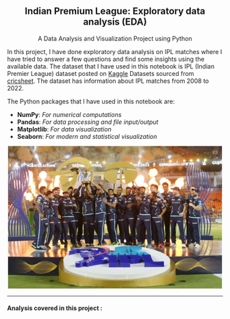 <center>
  <h2 align="center">Indian Premium League: <b>Exploratory data analysis (EDA)</b></h2>
  <p align="center">A Data Analysis and Visualization Project using Python</p>
</center>

In this project, I have done exploratory data analysis on IPL matches where I have tried to answer a few questions and find some insights using the available data. The dataset that I have used in this notebook is IPL (Indian Premier League) dataset posted on [Kaggle](https://www.kaggle.com/) Datasets sourced from [cricsheet](https://cricsheet.org/). The dataset has information about IPL matches from 2008 to 2022.

The Python packages that I have used in this notebook are:
- **NumPy**: <i>For numerical computations</i>
- **Pandas**: <i>For data processing and file input/output</i>
- **Matplotlib**: <i>For data visualization</i>
- **Seaborn**: <i>For modern and statistical visualization</i>
<div align="center">
<img src="ipl.webp" width="500px" />
</div>
<hr>
<h4>Analysis covered in this project :</h4>
